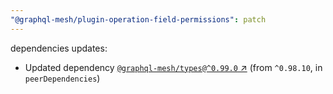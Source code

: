 ```yaml
---
"@graphql-mesh/plugin-operation-field-permissions": patch
---
```

dependencies updates:
  - Updated dependency [`@graphql-mesh/types@^0.99.0` ↗︎](https://www.npmjs.com/package/@graphql-mesh/types/v/0.99.0) (from `^0.98.10`, in `peerDependencies`)
